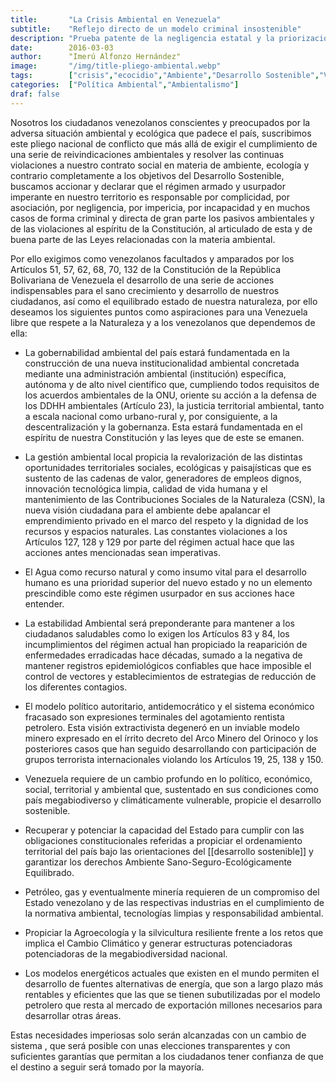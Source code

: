 ```yaml
---
title:       "La Crisis Ambiental en Venezuela"
subtitle:    "Reflejo directo de un modelo criminal insostenible"
description: "Prueba patente de la negligencia estatal y la priorización de intereses económicos a corto plazo sobre la protección del ambiente y el descuido de la salud de la población"
date:        2016-03-03
author:      "Imerú Alfonzo Hernández"
image:       "/img/title-pliego-ambiental.webp"
tags:        ["crisis","ecocidio","Ambiente","Desarrollo Sostenible","Venezuela"]
categories:  ["Política Ambiental","Ambientalismo"]
draf: false
---
```

Nosotros los ciudadanos venezolanos conscientes y preocupados por la adversa situación ambiental y ecológica que padece el país, suscribimos este pliego nacional de conflicto que más allá de exigir el cumplimiento de una serie de reivindicaciones ambientales y resolver las continuas violaciones a nuestro contrato social en materia de ambiente, ecología y contrario completamente a los objetivos del Desarrollo Sostenible, buscamos accionar y declarar que el régimen armado y usurpador imperante en nuestro territorio es responsable por complicidad, por asociación, por negligencia, por impericia, por incapacidad y en muchos casos de forma criminal y directa de gran parte los pasivos ambientales y de las violaciones al espíritu de la Constitución, al articulado de esta y de buena parte de las Leyes relacionadas con la materia ambiental.

Por ello exigimos como venezolanos facultados y amparados por los Artículos 51, 57, 62, 68, 70, 132 de la Constitución de la República Bolivariana de Venezuela el desarrollo de una serie de acciones indispensables para el sano crecimiento y desarrollo de nuestros ciudadanos, así como el equilibrado estado de nuestra naturaleza, por ello deseamos los siguientes puntos como aspiraciones para una Venezuela libre que respete a la Naturaleza y a los venezolanos que dependemos de ella:

- La gobernabilidad ambiental del país estará fundamentada en la construcción de una nueva institucionalidad ambiental concretada mediante una administración ambiental (institución) específica, autónoma y de alto nivel científico que, cumpliendo todos requisitos de los acuerdos ambientales de la ONU, oriente su acción a la defensa de los DDHH ambientales (Artículo 23), la justicia territorial ambiental, tanto a escala nacional como urbano-rural y, por consiguiente, a la descentralización y la gobernanza. Esta estará fundamentada en el espíritu de nuestra Constitución y las leyes que de este se emanen.
    
- La gestión ambiental local propicia la revalorización de las distintas oportunidades territoriales sociales, ecológicas y paisajísticas que es sustento de las cadenas de valor, generadores de empleos dignos, innovación tecnológica limpia, calidad de vida humana y el mantenimiento de las Contribuciones Sociales de la Naturaleza (CSN), la nueva visión ciudadana para el ambiente debe apalancar el emprendimiento privado en el marco del respeto y la dignidad de los recursos y espacios naturales. Las constantes violaciones a los Artículos 127, 128 y 129 por parte del régimen actual hace que las acciones antes mencionadas sean imperativas.
    
- El Agua como recurso natural y como insumo vital para el desarrollo humano es una prioridad superior del nuevo estado y no un elemento prescindible como este régimen usurpador en sus acciones hace entender.

- La estabilidad Ambiental será preponderante para mantener a los ciudadanos saludables como lo exigen los Artículos 83 y 84, los incumplimientos del régimen actual han propiciado la reaparición de enfermedades erradicadas hace décadas, sumado a la negativa de mantener registros epidemiológicos confiables que hace imposible el control de vectores y establecimientos de estrategias de reducción de los diferentes contagios.

- El modelo político autoritario, antidemocrático y el sistema económico fracasado son expresiones terminales del agotamiento rentista petrolero. Esta visión extractivista degeneró en un inviable modelo minero expresado en el írrito decreto del Arco Minero del Orinoco y los posteriores casos que han seguido desarrollando con participación de grupos terrorista internacionales violando los Artículos 19, 25, 138 y 150.

- Venezuela requiere de un cambio profundo en lo político, económico, social, territorial y ambiental que, sustentado en sus condiciones como país megabiodiverso y climáticamente vulnerable, propicie el desarrollo sostenible.

- Recuperar y potenciar la capacidad del Estado para cumplir con las obligaciones constitucionales referidas a propiciar el ordenamiento territorial del país bajo las orientaciones del [[desarrollo sostenible]] y garantizar los derechos Ambiente Sano-Seguro-Ecológicamente Equilibrado.

- Petróleo, gas y eventualmente minería requieren de un compromiso del Estado venezolano y de las respectivas industrias en el cumplimiento de la normativa ambiental, tecnologías limpias y responsabilidad ambiental.

- Propiciar la Agroecología y la silvicultura resiliente frente a los retos que implica el Cambio Climático y generar estructuras potenciadoras potenciadoras de la megabiodiversidad nacional.

- Los modelos energéticos actuales que existen en el mundo permiten el desarrollo de fuentes alternativas de energía, que son a largo plazo más rentables y eficientes que las que se tienen subutilizadas por el modelo petrolero que resta al mercado de exportación millones necesarios para desarrollar otras áreas.

Estas necesidades imperiosas solo serán alcanzadas con un cambio de sistema , que será posible con unas elecciones transparentes y con suficientes garantías que permitan a los ciudadanos tener confianza de que el destino a seguir será tomado por la mayoría.
